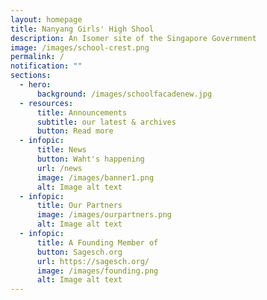 ```yaml
---
layout: homepage
title: Nanyang Girls' High Shool
description: An Isomer site of the Singapore Government
image: /images/school-crest.png
permalink: /
notification: ""
sections:
  - hero:
      background: /images/schoolfacadenew.jpg
  - resources:
      title: Announcements
      subtitle: our latest & archives
      button: Read more
  - infopic:
      title: News
      button: Waht's happening
      url: /news
      image: /images/banner1.png
      alt: Image alt text
  - infopic:
      title: Our Partners
      image: /images/ourpartners.png
      alt: Image alt text
  - infopic:
      title: A Founding Member of
      button: Sagesch.org
      url: https://sagesch.org/
      image: /images/founding.png
      alt: Image alt text
---
```

